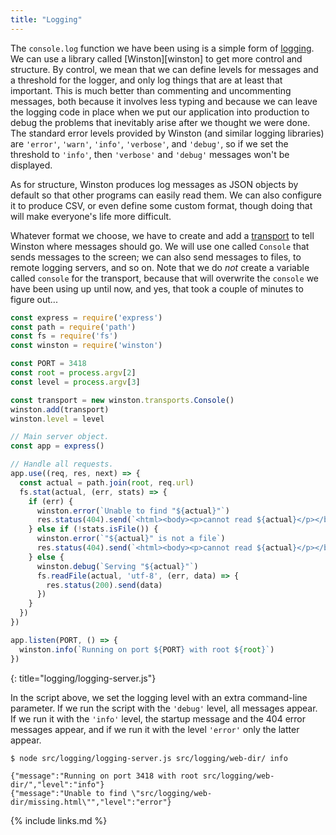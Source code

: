 ```yaml
---
title: "Logging"
---
```


The `console.log` function we have been using
is a simple form of [logging](#g:logging).
We can use a library called [Winston][winston] to get more control and structure.
By control,
we mean that we can define levels for messages and a threshold for the logger,
and only log things that are at least that important.
This is much better than commenting and uncommenting messages,
both because it involves less typing
and because we can leave the logging code in place when we put our application into production
to debug the problems that inevitably arise after we thought we were done.
The standard error levels provided by Winston (and similar logging libraries)
are `'error'`, `'warn'`, `'info'`, `'verbose'`, and `'debug'`,
so if we set the threshold to `'info'`,
then `'verbose'` and `'debug'` messages won't be displayed.

As for structure,
Winston produces log messages as JSON objects by default
so that other programs can easily read them.
We can also configure it to produce CSV,
or even define some custom format,
though doing that will make everyone's life more difficult.

Whatever format we choose,
we have to create and add a [transport](#g:logging-transport) to tell Winston where messages should go.
We will use one called `Console` that sends messages to the screen;
we can also send messages to files, to remote logging servers, and so on.
Note that we do *not* create a variable called `console` for the transport,
because that will overwrite the `console` we have been using up until now,
and yes, that took a couple of minutes to figure out...

```js
const express = require('express')
const path = require('path')
const fs = require('fs')
const winston = require('winston')

const PORT = 3418
const root = process.argv[2]
const level = process.argv[3]

const transport = new winston.transports.Console()
winston.add(transport)
winston.level = level

// Main server object.
const app = express()

// Handle all requests.
app.use((req, res, next) => {
  const actual = path.join(root, req.url)
  fs.stat(actual, (err, stats) => {
    if (err) {
      winston.error(`Unable to find "${actual}"`)
      res.status(404).send(`<html><body><p>cannot read ${actual}</p></body></html>`)
    } else if (!stats.isFile()) {
      winston.error(`"${actual}" is not a file`)
      res.status(404).send(`<html><body><p>cannot read ${actual}</p></body></html>`)
    } else {
      winston.debug(`Serving "${actual}"`)
      fs.readFile(actual, 'utf-8', (err, data) => {
        res.status(200).send(data)
      })
    }
  })
})

app.listen(PORT, () => {
  winston.info(`Running on port ${PORT} with root ${root}`)
})
```
{: title="logging/logging-server.js"}

In the script above,
we set the logging level with an extra command-line parameter.
If we run the script with the `'debug'` level, all messages appear.
If we run it with the `'info'` level,
the startup message and the 404 error messages appear,
and if we run it with the level `'error'` only the latter appear.

```shell
$ node src/logging/logging-server.js src/logging/web-dir/ info
```
```text
{"message":"Running on port 3418 with root src/logging/web-dir/","level":"info"}
{"message":"Unable to find \"src/logging/web-dir/missing.html\"","level":"error"}
```

{% include links.md %}
